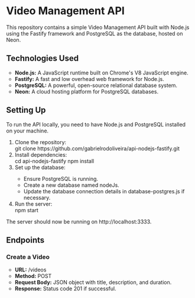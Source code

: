 # Video Management API

This repository contains a simple Video Management API built with Node.js using the Fastify framework and PostgreSQL as the database, hosted on Neon.

<h2>Technologies Used</h2>
<ul style="list-style-type: circle;">
    <li><strong>Node.js:</strong> A JavaScript runtime built on Chrome's V8 JavaScript engine.</li>
    <li><strong>Fastify:</strong> A fast and low overhead web framework for Node.js.</li>
    <li><strong>PostgreSQL:</strong> A powerful, open-source relational database system.</li>
    <li><strong>Neon:</strong> A cloud hosting platform for PostgreSQL databases.</li>
</ul>


<h2>Setting Up</h2>
To run the API locally, you need to have Node.js and PostgreSQL installed on your machine.

<ol>
    <li>Clone the repository:</li>
    git clone https://github.com/gabrielrodoliveira/api-nodejs-fastify.git
    <li>Install dependencies:</li>
    cd api-nodejs-fastify
    npm install
    <li>Set up the database:</li>
    <ul style="list-style-type: circle;">
        <li>Ensure PostgreSQL is running.</li>
        <li>Create a new database named nodeJs.</li>
        <li>Update the database connection details in database-postgres.js if necessary.</li>
    </ul>
    <li>Run the server:</li>
    npm start
</ol>

The server should now be running on http://localhost:3333.

<h2>Endpoints</h2>
<h3>Create a Video</h3>
<ul style="list-style-type: circle;">
    <li><strong>URL:</strong> /videos</li>
    <li><strong>Method:</strong> POST</li>
    <li><strong>Request Body:</strong> JSON object with title, description, and duration.</li>
    <li><strong>Response:</strong> Status code 201 if successful.</li>
</ul>
